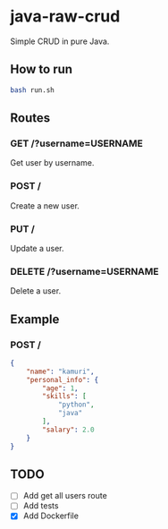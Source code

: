 # java-raw-crud

Simple CRUD in pure Java.

## How to run

```bash
bash run.sh
```
## Routes

### GET /?username=USERNAME

Get user by username.

### POST /

Create a new user.

### PUT /

Update a user.

### DELETE /?username=USERNAME

Delete a user.

## Example

### POST /

```json
{
    "name": "kamuri",
    "personal_info": {
        "age": 1,
        "skills": [
            "python",
            "java"
        ],
        "salary": 2.0
    }
}
```
## TODO

- [ ] Add get all users route
- [ ] Add tests
- [x] Add Dockerfile
